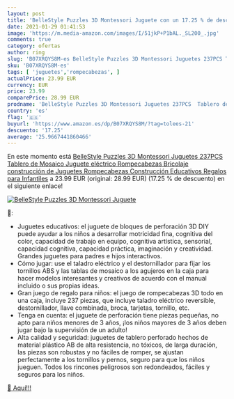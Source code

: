 ```yaml
---
layout: post
title: 'BelleStyle Puzzles 3D Montessori Juguete con un 17.25 % de descuento'
date: 2021-01-29 01:41:53
image: 'https://m.media-amazon.com/images/I/51jkP+P1bAL._SL200_.jpg'
comments: true
category: ofertas
author: ring
slug: 'B07XRQYS8M-es BelleStyle Puzzles 3D Montessori Juguetes 237PCS Tablero...'
sku: 'B07XRQYS8M-es'
tags: [ 'juguetes','rompecabezas', ]
actualPrice: 23.99 EUR
currency: EUR
price: 23.99
comparePrice: 28.99 EUR
prodname: 'BelleStyle Puzzles 3D Montessori Juguetes 237PCS  Tablero de Mosaico Juguete eléctrico Rompecabezas Bricolaje construcción de Juguetes Rompecabezas Construcción Educativos Regalos para Infantiles'
country: 'es'
flag: '🇪🇸'
buyurl: 'https://www.amazon.es/dp/B07XRQYS8M/?tag=tolees-21'
descuento: '17.25'
average: '25.9667441860466'
---
```


En este momento está [BelleStyle Puzzles 3D Montessori Juguetes 237PCS  Tablero de Mosaico Juguete eléctrico Rompecabezas Bricolaje construcción de Juguetes Rompecabezas Construcción Educativos Regalos para Infantiles](https://www.amazon.es/dp/B07XRQYS8M/?tag=tolees-21) a 23.99 EUR (original: 28.99 EUR) (17.25 %  de descuento) en el siguiente enlace!

[![BelleStyle Puzzles 3D Montessori Juguete](https://m.media-amazon.com/images/I/51jkP+P1bAL._SL200_.jpg)](https://www.amazon.es/dp/B07XRQYS8M/?tag=tolees-21)

🔎:

- Juguetes educativos: el juguete de bloques de perforación 3D DIY puede ayudar a los niños a desarrollar motricidad fina, cognitiva del color, capacidad de trabajo en equipo, cognitiva artística, sensorial, capacidad cognitiva, capacidad práctica, imaginación y creatividad. Grandes juguetes para padres e hijos interactivos.
- Cómo jugar: use el taladro eléctrico y el destornillador para fijar los tornillos ABS y las tablas de mosaico a los agujeros en la caja para hacer modelos interesantes y creativos de acuerdo con el manual incluido o sus propias ideas.
- Gran juego de regalo para niños: el juego de rompecabezas 3D todo en una caja, incluye 237 piezas, que incluye taladro eléctrico reversible, destornillador, llave combinada, broca, tarjetas, tornillo, etc.
- Tenga en cuenta: el juguete de perforación tiene piezas pequeñas, no apto para niños menores de 3 años, ¡los niños mayores de 3 años deben jugar bajo la supervisión de un adulto!
- Alta calidad y seguridad: juguetes de tablero perforado hechos de material plástico AB de alta resistencia, no tóxicos, de larga duración, las piezas son robustas y no fáciles de romper, se ajustan perfectamente a los tornillos y pernos, seguro para que los niños jueguen. Todos los rincones peligrosos son redondeados, fáciles y seguros para los niños.

[🛒 Aquí!!!](https://www.amazon.es/dp/B07XRQYS8M/?tag=tolees-21)

